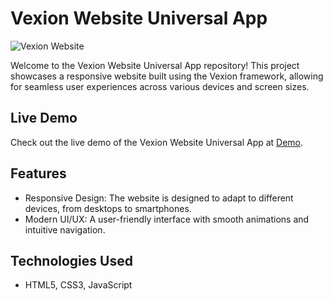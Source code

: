 # Vexion Website Universal App

![Vexion Website](https://ibb.co/D4C2m8Z)

Welcome to the Vexion Website Universal App repository! This project showcases a responsive website built using the Vexion framework, allowing for seamless user experiences across various devices and screen sizes.

## Live Demo

Check out the live demo of the Vexion Website Universal App at [Demo](https://wpessential.org/hammad/vexion).

## Features

- Responsive Design: The website is designed to adapt to different devices, from desktops to smartphones.
- Modern UI/UX: A user-friendly interface with smooth animations and intuitive navigation.

## Technologies Used

- HTML5, CSS3, JavaScript

